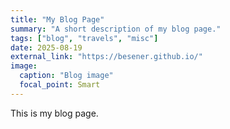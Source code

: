 ```yaml
---
title: "My Blog Page"
summary: "A short description of my blog page."
tags: ["blog", "travels", "misc"]
date: 2025-08-19
external_link: "https://besener.github.io/"
image:
  caption: "Blog image"
  focal_point: Smart
---
```

This is my blog page.
